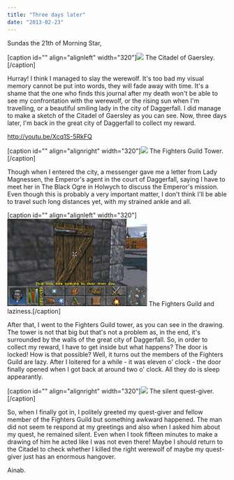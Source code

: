 ```yaml
---
title: "Three days later"
date: "2013-02-23"
---
```


Sundas the 21th of Morning Star,

\[caption id="" align="alignleft" width="320"\]![](images/fall_003.png) The Citadel of Gaersley.\[/caption\]

Hurray! I think I managed to slay the werewolf. It's too bad my visual memory cannot be put into words, they will fade away with time. It's a shame that the one who finds this journal after my death won't be able to see my confrontation with the werewolf, or the rising sun when I'm travelling, or a beautiful smiling lady in the city of Daggerfall. I did manage to make a sketch of the Citadel of Gaersley as you can see. Now, three days later, I'm back in the great city of Daggerfall to collect my reward.

http://youtu.be/Xcq1S-5RkFQ

\[caption id="" align="alignright" width="320"\]![](images/fall_005.png) The Fighters Guild Tower.\[/caption\]

Though when I entered the city, a messenger gave me a letter from Lady Magnessen, the Emperor's agent in the court of Daggerfall, saying I have to meet her in The Black Ogre in Holwych to discuss the Emperor's mission. Even though this is probably a very important matter, I don't think I'll be able to travel such long distances yet, with my strained ankle and all.

\[caption id="" align="alignleft" width="320"\]![](images/fall_006.png) The Fighters Guild and laziness.\[/caption\]

After that, I went to the Fighters Guild tower, as you can see in the drawing. The tower is not that big but that's not a problem as, in the end, it's surrounded by the walls of the great city of Daggerfall. So, in order to collect my reward, I have to get inside but what happens? The door is locked! How is that possible? Well, it turns out the members of the Fighters Guild are lazy. After I loitered for a while - it was eleven o' clock - the door finally opened when I got back at around two o' clock. All they do is sleep appearantly.

\[caption id="" align="alignright" width="320"\]![](images/fall_007.png) The silent quest-giver.\[/caption\]

So, when I finally got in, I politely greeted my quest-giver and fellow member of the Fighters Guild but something awkward happened. The man did not seem te respond at my greetings and also when I asked him about my quest, he remained silent. Even when I took fifteen minutes to make a drawing of him he acted like I was not even there! Maybe I should return to the Citadel to check whether I killed the right werewolf of maybe my quest-giver just has an enormous hangover.

Ainab.
